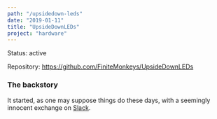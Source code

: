```yaml
---
path: "/upsidedown-leds"
date: "2019-01-11"
title: "UpsideDownLEDs"
project: "hardware"
---
```


Status: active

Repository: https://github.com/FiniteMonkeys/UpsideDownLEDs

### The backstory

It started, as one may suppose things do these days, with a seemingly innocent exchange on
[Slack](https://kcelixir.slack.com/).
